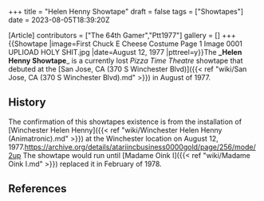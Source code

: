 +++
title = "Helen Henny Showtape"
draft = false
tags = ["Showtapes"]
date = 2023-08-05T18:39:20Z

[Article]
contributors = ["The 64th Gamer","Ptt1977"]
gallery = []
+++
{{Showtape
|image=First Chuck E Cheese Costume Page 1 Image 0001 UPLIOAD HOLY SHIT.jpg
|date=August 12, 1977
|pttreel=y}}The **_Helen Henny Showtape**_ is a currently lost _Pizza Time Theatre_ showtape that debuted at the [San Jose, CA (370 S Winchester Blvd)]({{< ref "wiki/San Jose, CA (370 S Winchester Blvd).md" >}}) in August of 1977.

## History ##
The confirmation of this showtapes existence is from the installation of [Winchester Helen Henny]({{< ref "wiki/Winchester Helen Henny (Animatronic).md" >}}) at the Winchester location on August 12, 1977.<ref>https://archive.org/details/atariincbusiness0000gold/page/256/mode/2up</ref> The showtape would run until [Madame Oink I]({{< ref "wiki/Madame Oink I.md" >}}) replaced it in February of 1978.

## References ##